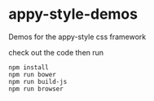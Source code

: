 # appy-style-demos
Demos for the appy-style css framework


check out the code then run

```
npm install
npm run bower
npm run build-js
npm run browser
```

